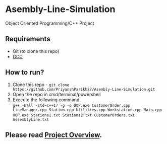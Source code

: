 # Asembly-Line-Simulation
Object Oriented Programming/C++ Project


## Requirements
- Git (to clone this repo)
- [GCC](https://gcc.gnu.org/)

## How to run?
1. Clone this repo - `git clone https://github.com/PriyanshParikh27/Asembly-Line-Simulation.git`
2. Open the repo in cmd/terminal/powershell
3. Execute the following command:<br>
`g++ -Wall -std=c++17 -g -o OOP.exe CustomerOrder.cpp LineManager.cpp Station.cpp Utilities.cpp Workstation.cpp Main.cpp`<br>
`OOP.exe Stations1.txt Stations2.txt CustomerOrders.txt AssemblyLine.txt`


## Please read [Project Overview](https://github.com/PriyanshParikh27/Asembly-Line-Simulation/tree/main/Project%20Overview).
